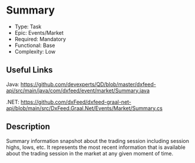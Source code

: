 # Summary

* Type: Task
* Epic: Events/Market
* Required: Mandatory
* Functional: Base
* Complexity: Low

## Useful Links

Java:
https://github.com/devexperts/QD/blob/master/dxfeed-api/src/main/java/com/dxfeed/event/market/Summary.java

.NET:
https://github.com/dxFeed/dxfeed-graal-net-api/blob/main/src/DxFeed.Graal.Net/Events/Market/Summary.cs

## Description

Summary information snapshot about the trading session including session highs, lows, etc.
It represents the most recent information that is available about the trading session in
the market at any given moment of time.
